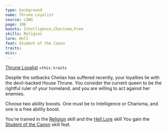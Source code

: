 ```yaml
---
type: background
name: Thrune Loyalist 
source: LOWG
page: 106
boosts: Intelligence,Charisma,Free
skills: Religion
lore: Hell
feat: Student of the Canon
traits: 
misc: 
---
```


[Thrune Loyalist](###%20Thrune%20Loyalist)
`=this.traits`


Despite the setbacks Cheliax has suffered recently, your loyalties lie with the devil-backed House Thrune. You consider the current queen to be the rightful ruler of your homeland, and you are willing to act against her enemies.

Choose two ability boosts. One must be to Intelligence or Charisma, and one is a free ability boost.

You're trained in the [Religion](Religion) skill and the [Hell Lore](Hell%20Lore) skill You gain the [Student of the Canon](Student%20of%20the%20Canon) skill feat.

